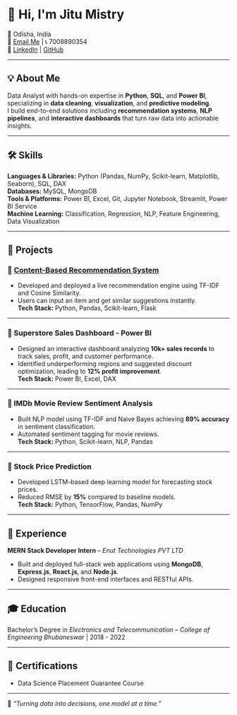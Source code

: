 # 👋 Hi, I'm Jitu Mistry  

📍 Odisha, India  
📧 [Email Me](mailto:jitumistry073@gmail.com) | 📞 7008890354  
🔗 [LinkedIn](https://www.linkedin.com/in/jitu-mistry) | [GitHub](https://github.com/jitumistry)  

---

## 💡 About Me  
Data Analyst with hands-on expertise in **Python**, **SQL**, and **Power BI**, specializing in **data cleaning**, **visualization**, and **predictive modeling**.  
I build end-to-end solutions including **recommendation systems**, **NLP pipelines**, and **interactive dashboards** that turn raw data into actionable insights.

---

## 🛠️ Skills  
**Languages & Libraries:** Python (Pandas, NumPy, Scikit-learn, Matplotlib, Seaborn), SQL, DAX  
**Databases:** MySQL, MongoDB  
**Tools & Platforms:** Power BI, Excel, Git, Jupyter Notebook, Streamlit, Power BI Service  
**Machine Learning:** Classification, Regression, NLP, Feature Engineering, Data Visualization  

---

## 📂 Projects  

### 🔹 [Content-Based Recommendation System](https://recommendation-system-live.onrender.com/)  
- Developed and deployed a live recommendation engine using TF-IDF and Cosine Similarity.  
- Users can input an item and get similar suggestions instantly.  
**Tech Stack:** Python, Pandas, Scikit-learn, Flask  

---

### 🔹 Superstore Sales Dashboard - Power BI  
- Designed an interactive dashboard analyzing **10k+ sales records** to track sales, profit, and customer performance.  
- Identified underperforming regions and suggested discount optimization, leading to **12% profit improvement**.  
**Tech Stack:** Power BI, Excel, DAX  

---

### 🔹 IMDb Movie Review Sentiment Analysis  
- Built NLP model using TF-IDF and Naive Bayes achieving **89% accuracy** in sentiment classification.  
- Automated sentiment tagging for movie reviews.  
**Tech Stack:** Python, Scikit-learn, NLP, Pandas  

---

### 🔹 Stock Price Prediction  
- Developed LSTM-based deep learning model for forecasting stock prices.  
- Reduced RMSE by **15%** compared to baseline models.  
**Tech Stack:** Python, TensorFlow, Pandas, NumPy  

---

## 💼 Experience  

**MERN Stack Developer Intern** – *Enut Technologies PVT LTD*  
- Built and deployed full-stack web applications using **MongoDB**, **Express.js**, **React.js**, and **Node.js**.  
- Designed responsive front-end interfaces and RESTful APIs.  

---

## 🎓 Education  
Bachelor’s Degree in *Electronics and Telecommunication* – *College of Engineering Bhubaneswar* | 2018 - 2022  

---

## 📜 Certifications  
- Data Science Placement Guarantee Course  

---

💬 *“Turning data into decisions, one model at a time.”*

<!--
**jitumistry/jitumistry** is a ✨ _special_ ✨ repository because its `README.md` (this file) appears on your GitHub profile.

Here are some ideas to get you started:

- 🔭 I’m currently working on ...
- 🌱 I’m currently learning ...
- 👯 I’m looking to collaborate on ...
- 🤔 I’m looking for help with ...
- 💬 Ask me about ...
- 📫 How to reach me: ...
- 😄 Pronouns: ...
- ⚡ Fun fact: ...
-->
